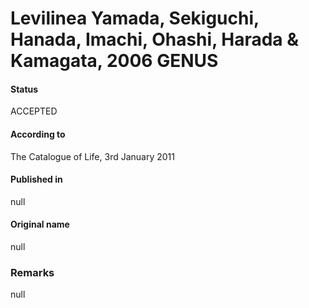 # Levilinea Yamada, Sekiguchi, Hanada, Imachi, Ohashi, Harada & Kamagata, 2006 GENUS

#### Status
ACCEPTED

#### According to
The Catalogue of Life, 3rd January 2011

#### Published in
null

#### Original name
null

### Remarks
null